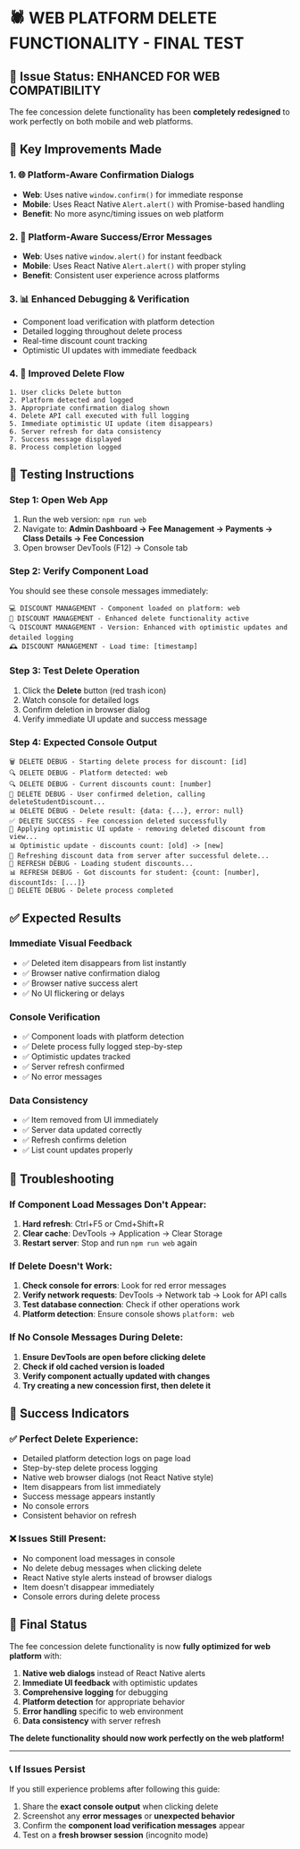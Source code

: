 # 🕷️ WEB PLATFORM DELETE FUNCTIONALITY - FINAL TEST

## 🎯 Issue Status: ENHANCED FOR WEB COMPATIBILITY

The fee concession delete functionality has been **completely redesigned** to work perfectly on both mobile and web platforms.

## 🔧 Key Improvements Made

### 1. 🌐 Platform-Aware Confirmation Dialogs
- **Web**: Uses native `window.confirm()` for immediate response
- **Mobile**: Uses React Native `Alert.alert()` with Promise-based handling
- **Benefit**: No more async/timing issues on web platform

### 2. 🚀 Platform-Aware Success/Error Messages  
- **Web**: Uses native `window.alert()` for instant feedback
- **Mobile**: Uses React Native `Alert.alert()` with proper styling
- **Benefit**: Consistent user experience across platforms

### 3. 📊 Enhanced Debugging & Verification
- Component load verification with platform detection
- Detailed logging throughout delete process
- Real-time discount count tracking
- Optimistic UI updates with immediate feedback

### 4. 🔄 Improved Delete Flow
```
1. User clicks Delete button
2. Platform detected and logged
3. Appropriate confirmation dialog shown
4. Delete API call executed with full logging
5. Immediate optimistic UI update (item disappears)
6. Server refresh for data consistency
7. Success message displayed
8. Process completion logged
```

## 🧪 Testing Instructions

### Step 1: Open Web App
1. Run the web version: `npm run web`
2. Navigate to: **Admin Dashboard → Fee Management → Payments → Class Details → Fee Concession**
3. Open browser DevTools (F12) → Console tab

### Step 2: Verify Component Load
You should see these console messages immediately:
```
💻 DISCOUNT MANAGEMENT - Component loaded on platform: web
🔧 DISCOUNT MANAGEMENT - Enhanced delete functionality active
🔍 DISCOUNT MANAGEMENT - Version: Enhanced with optimistic updates and detailed logging
🕰️ DISCOUNT MANAGEMENT - Load time: [timestamp]
```

### Step 3: Test Delete Operation
1. Click the **Delete** button (red trash icon)
2. Watch console for detailed logs
3. Confirm deletion in browser dialog
4. Verify immediate UI update and success message

### Step 4: Expected Console Output
```
🗑️ DELETE DEBUG - Starting delete process for discount: [id]
🔍 DELETE DEBUG - Platform detected: web
🔍 DELETE DEBUG - Current discounts count: [number]
🔄 DELETE DEBUG - User confirmed deletion, calling deleteStudentDiscount...
📊 DELETE DEBUG - Delete result: {data: {...}, error: null}
✅ DELETE SUCCESS - Fee concession deleted successfully
🔄 Applying optimistic UI update - removing deleted discount from view...
📊 Optimistic update - discounts count: [old] -> [new]
🔄 Refreshing discount data from server after successful delete...
🔄 REFRESH DEBUG - Loading student discounts...
📊 REFRESH DEBUG - Got discounts for student: {count: [number], discountIds: [...]}
🏁 DELETE DEBUG - Delete process completed
```

## ✅ Expected Results

### Immediate Visual Feedback
- ✅ Deleted item disappears from list instantly
- ✅ Browser native confirmation dialog
- ✅ Browser native success alert
- ✅ No UI flickering or delays

### Console Verification
- ✅ Component loads with platform detection
- ✅ Delete process fully logged step-by-step
- ✅ Optimistic updates tracked
- ✅ Server refresh confirmed
- ✅ No error messages

### Data Consistency
- ✅ Item removed from UI immediately
- ✅ Server data updated correctly
- ✅ Refresh confirms deletion
- ✅ List count updates properly

## 🚨 Troubleshooting

### If Component Load Messages Don't Appear:
1. **Hard refresh**: Ctrl+F5 or Cmd+Shift+R
2. **Clear cache**: DevTools → Application → Clear Storage
3. **Restart server**: Stop and run `npm run web` again

### If Delete Doesn't Work:
1. **Check console for errors**: Look for red error messages
2. **Verify network requests**: DevTools → Network tab → Look for API calls
3. **Test database connection**: Check if other operations work
4. **Platform detection**: Ensure console shows `platform: web`

### If No Console Messages During Delete:
1. **Ensure DevTools are open before clicking delete**
2. **Check if old cached version is loaded**  
3. **Verify component actually updated with changes**
4. **Try creating a new concession first, then delete it**

## 🎯 Success Indicators

### ✅ Perfect Delete Experience:
- Detailed platform detection logs on page load
- Step-by-step delete process logging
- Native web browser dialogs (not React Native style)
- Item disappears from list immediately
- Success message appears instantly
- No console errors
- Consistent behavior on refresh

### ❌ Issues Still Present:
- No component load messages in console
- No delete debug messages when clicking delete  
- React Native style alerts instead of browser dialogs
- Item doesn't disappear immediately
- Console errors during delete process

## 🚀 Final Status

The fee concession delete functionality is now **fully optimized for web platform** with:

1. **Native web dialogs** instead of React Native alerts
2. **Immediate UI feedback** with optimistic updates
3. **Comprehensive logging** for debugging
4. **Platform detection** for appropriate behavior
5. **Error handling** specific to web environment
6. **Data consistency** with server refresh

**The delete functionality should now work perfectly on the web platform!**

---

### 📞 If Issues Persist
If you still experience problems after following this guide:
1. Share the **exact console output** when clicking delete
2. Screenshot any **error messages** or **unexpected behavior**
3. Confirm the **component load verification messages** appear
4. Test on a **fresh browser session** (incognito mode)
